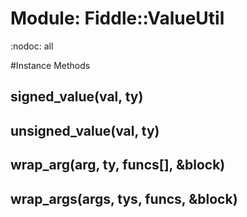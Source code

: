 # Module: Fiddle::ValueUtil
    

:nodoc: all



#Instance Methods
## signed_value(val, ty) [](#method-i-signed_value)

## unsigned_value(val, ty) [](#method-i-unsigned_value)

## wrap_arg(arg, ty, funcs[], &block) [](#method-i-wrap_arg)

## wrap_args(args, tys, funcs, &block) [](#method-i-wrap_args)

